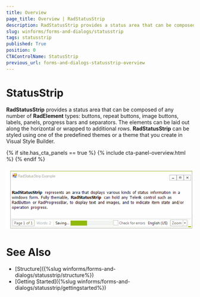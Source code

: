 ```yaml
---
title: Overview
page_title: Overview | RadStatusStrip
description: RadStatusStrip provides a status area that can be composed of any number of RadElement types - buttons, repeat buttons, image buttons, labels, panels, progress bars and separators.
slug: winforms/forms-and-dialogs/statusstrip
tags: statusstrip
published: True
position: 0
CTAControlName: StatusStrip
previous_url: forms-and-dialogs-statusstrip-overview
---
```


# StatusStrip
 
__RadStatusStrip__ provides a status area that can be composed of any number of __RadElement__ types: buttons, repeat buttons, image buttons, labels, panels, progress bars and separators. The elements can be laid out along the horizontal or wrapped to additional rows. __RadStatusStrip__ can be styled using one of the predefined themes or a theme that you create in Visual Style Builder.

{% if site.has_cta_panels == true %}
{% include cta-panel-overview.html %}
{% endif %}

![forms-and-dialogs-statusstrip-getting-started 001](images/forms-and-dialogs-statusstrip-getting-started001.gif)

# See Also

* [Structure]({%slug winforms/forms-and-dialogs/statusstrip/structure%})
* [Getting Started]({%slug winforms/forms-and-dialogs/statusstrip/gettingstarted%})